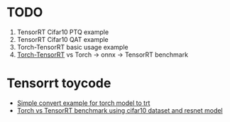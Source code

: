# TODO
1. TensorRT Cifar10 PTQ example
2. TensorRT Cifar10 QAT example
3. Torch-TensorRT basic usage example
4. [Torch-TensorRT](https://github.com/NVIDIA/Torch-TensorRT) vs Torch -> onnx -> TensorRT benchmark


# Tensorrt toycode
- [Simple convert example for torch model to trt](./01-simple-convert-torch2trt/)
- [Torch vs TensorRT benchmark using cifar10 dataset and resnet model](./02-trtexec-cifar10-resnet/)